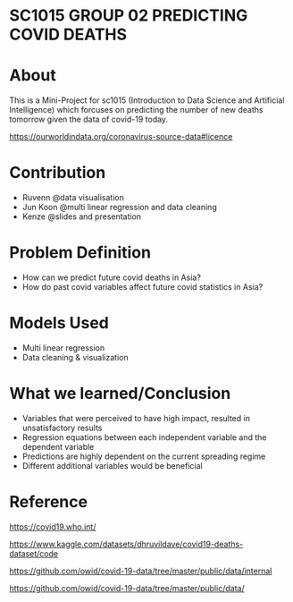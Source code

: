 # SC1015 GROUP 02 PREDICTING COVID DEATHS

# About
This is a Mini-Project for sc1015 (Introduction to Data Science and Artificial Intelligence) which forcuses on predicting the number of new deaths tomorrow given the data of covid-19 today.

https://ourworldindata.org/coronavirus-source-data#licence

# Contribution

- Ruvenn @data visualisation
- Jun Koon @multi linear regression and data cleaning
- Kenze @slides and presentation

# Problem Definition
- How can we predict future covid deaths in Asia?
- How do past covid variables affect future covid statistics in Asia?

# Models Used
- Multi linear regression
- Data cleaning & visualization

# What we learned/Conclusion
- Variables that were perceived to have high impact, resulted in unsatisfactory results
- Regression equations between each independent variable and the dependent variable
- Predictions are highly dependent on the current spreading regime
- Different additional variables would be beneficial

# Reference

https://covid19.who.int/

https://www.kaggle.com/datasets/dhruvildave/covid19-deaths-dataset/code

https://github.com/owid/covid-19-data/tree/master/public/data/internal

https://github.com/owid/covid-19-data/tree/master/public/data/

